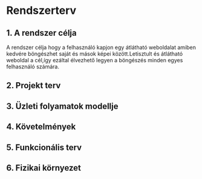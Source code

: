 # Rendszerterv
## 1. A rendszer célja
A rendszer célja hogy a felhasználó kapjon egy átlátható weboldalat amiben kedvére böngészhet saját és mások képei között.Letisztult és átlátható weboldal a cél,így ezáltal élvezhető legyen a böngészés minden egyes felhasználó számára.
## 2. Projekt terv

## 3. Üzleti folyamatok modellje

## 4. Követelmények

## 5. Funkcionális terv

## 6. Fizikai környezet

